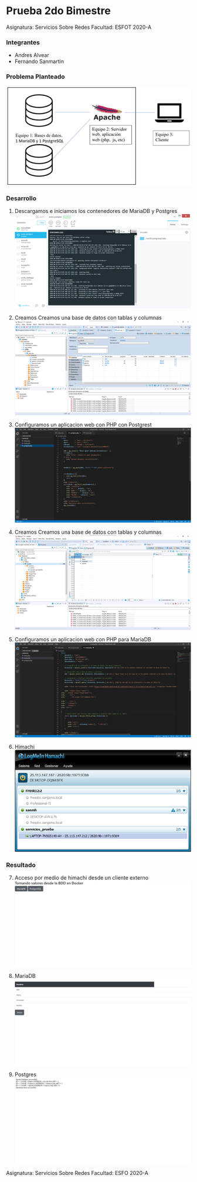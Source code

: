 # Prueba 2do Bimestre
Asignatura: Servicios Sobre Redes
Facultad: ESFOT
2020-A

### Integrantes
- Andres Alvear
- Fernando Sanmartin 
### Problema Planteado
![](https://raw.githubusercontent.com/SANMH/Prueba2B_Servicios/master/assets/0.png)

### Desarrollo
1. Descargamos e iniciamos los contenedores de MariaDB y Postgres
![](https://raw.githubusercontent.com/SANMH/Prueba2B_Servicios/master/assets/1.png)

2. Creamos Creamos una base de datos con tablas y columnas 
![](https://raw.githubusercontent.com/SANMH/Prueba2B_Servicios/master/assets/2.png)

3. Configuramos un aplicacion web con PHP con Postgrest
![](https://raw.githubusercontent.com/SANMH/Prueba2B_Servicios/master/assets/3.png)

4. Creamos Creamos una base de datos con tablas y columnas 
![](https://raw.githubusercontent.com/SANMH/Prueba2B_Servicios/master/assets/4.png)

5. Configuramos un aplicacion web con PHP para MariaDB
![](https://raw.githubusercontent.com/SANMH/Prueba2B_Servicios/master/assets/5.png)

6. Himachi ![](https://raw.githubusercontent.com/SANMH/Prueba2B_Servicios/master/assets/6.png)

### Resultado
7. Acceso por medio de himachi desde un cliente externo
![](https://raw.githubusercontent.com/SANMH/Prueba2B_Servicios/master/assets/7.png)

8. MariaDB
![](https://raw.githubusercontent.com/SANMH/Prueba2B_Servicios/master/assets/8.png)

9. Postgres
![](https://raw.githubusercontent.com/SANMH/Prueba2B_Servicios/master/assets/9.png)

Asignatura: Servicios Sobre Redes
Facultad: ESFO
2020-A
